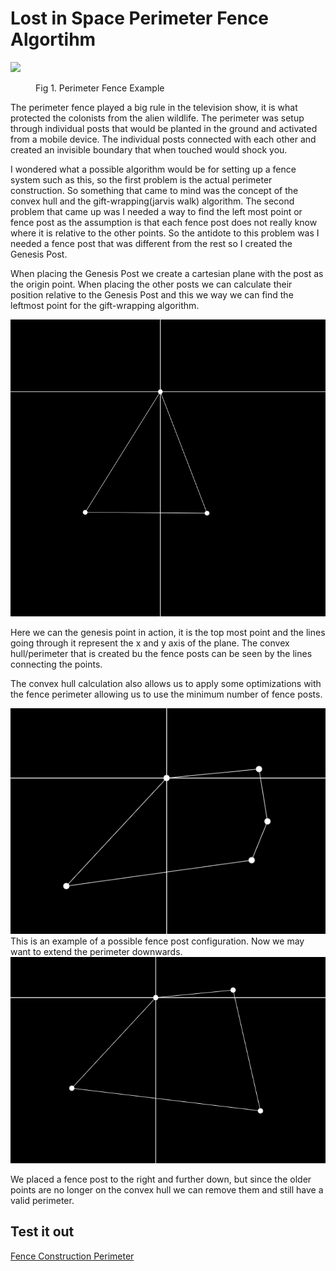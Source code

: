 # Lost in Space Perimeter Fence Algortihm

<img src="https://2.bp.blogspot.com/-iyjHSP7aYlY/WtOe6hGtwJI/AAAAAAAA6Eg/Ho92iqPNPukNQAR4WIPXwp9rWD10qpC5QCLcBGAs/s1600/the%2Brobinsons%2Bwere%2Bhere09.JPG"/>
<figure>Fig 1. Perimeter Fence Example</figure>

The perimeter fence played a big rule in the television show, it is what protected the colonists from the alien wildlife. The perimeter was setup 
through individual posts that would be planted in the ground and activated from a mobile device. The individual posts connected with each other and
created an invisible boundary that when touched would shock you.

I wondered what a possible algorithm would be for setting up a fence system such as this, so the first problem is the actual perimeter construction.
So something that came to mind was the concept of the convex hull and the gift-wrapping(jarvis walk) algorithm. The second problem that came up was I
needed a way to find the left most point or fence post as the assumption is that each fence post does not really know where it is relative to the other
points. So the antidote to this problem was I needed a fence post that was different from the rest so I created the Genesis Post.

When placing the Genesis Post we create a cartesian plane with the post as the origin point. When placing the other posts we can calculate their
position relative to the Genesis Post and this we way we can find the leftmost point for the gift-wrapping algorithm.

<div align="center">
    <img src="./assets/triangle.png"/>
</div>

Here we can the genesis point in action, it is the top most point and the lines going through it represent the x and y axis of the plane.
The convex hull/perimeter that is created bu the fence posts can be seen by the lines connecting the points.

The convex hull calculation also allows us to apply some optimizations with the fence perimeter allowing us to use the minimum number of fence
posts. 

<div align="center">
    <img src="./assets/unoptim-square.png" />
</div>
This is an example of a possible fence post configuration.
Now we may want to extend the perimeter downwards.

<div align="center">
    <img src="./assets/optim-square.png" />
</div>

We placed a fence post to the right and further down, but since the older points are no longer on the convex hull we can remove them and still
have a valid perimeter.


## Test it out
<a target="blank" href="https://skorpion19091.github.io/Perimeter-fence-constructor/">Fence Construction Perimeter</a>
